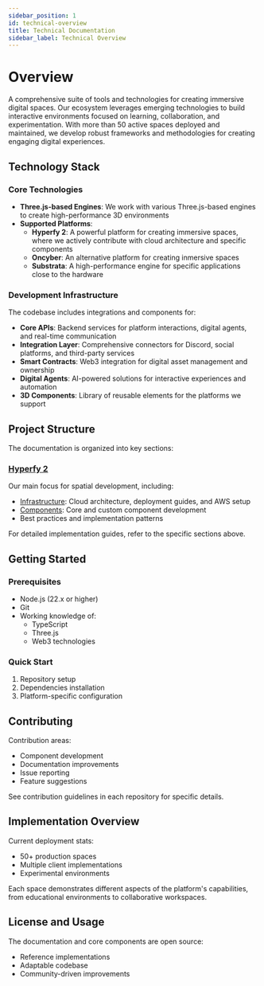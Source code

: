 ```yaml
---
sidebar_position: 1
id: technical-overview
title: Technical Documentation
sidebar_label: Technical Overview
---
```


# Overview

A comprehensive suite of tools and technologies for creating immersive digital spaces. Our ecosystem leverages emerging technologies to build interactive environments focused on learning, collaboration, and experimentation. With more than 50 active spaces deployed and maintained, we develop robust frameworks and methodologies for creating engaging digital experiences.

## Technology Stack

### Core Technologies

- **Three.js-based Engines**: We work with various Three.js-based engines to create high-performance 3D environments
- **Supported Platforms**:
  - **Hyperfy 2**: A powerful platform for creating immersive spaces, where we actively contribute with cloud architecture and specific components
  - **Oncyber**: An alternative platform for creating inmersive spaces
  - **Substrata**: A high-performance engine for specific applications close to the hardware

### Development Infrastructure

The codebase includes integrations and components for:

- **Core APIs**: Backend services for platform interactions, digital agents, and real-time communication
- **Integration Layer**: Comprehensive connectors for Discord, social platforms, and third-party services
- **Smart Contracts**: Web3 integration for digital asset management and ownership
- **Digital Agents**: AI-powered solutions for interactive experiences and automation
- **3D Components**: Library of reusable elements for the platforms we support

## Project Structure

The documentation is organized into key sections:

### [Hyperfy 2](/docs/organization/technology/hyperfy-2/overview)
Our main focus for spatial development, including:
- [Infrastructure](/docs/organization/technology/hyperfy-2/infrastructure/overview): Cloud architecture, deployment guides, and AWS setup
- [Components](/docs/organization/technology/hyperfy-2/components/overview): Core and custom component development
- Best practices and implementation patterns

<!-- ### [ai16z](/docs/ai16z/overview)
Integration of AI capabilities:
- System architecture and design patterns
- Platform integrations with Discord, Hyperfy, and Oncyber
- Deployment strategies and best practices -->

For detailed implementation guides, refer to the specific sections above.

## Getting Started

### Prerequisites

- Node.js (22.x or higher)
- Git
- Working knowledge of:
  - TypeScript
  - Three.js
  - Web3 technologies

### Quick Start

1. Repository setup
2. Dependencies installation
3. Platform-specific configuration

## Contributing

Contribution areas:
- Component development
- Documentation improvements
- Issue reporting
- Feature suggestions

See contribution guidelines in each repository for specific details.

## Implementation Overview

Current deployment stats:
- 50+ production spaces
- Multiple client implementations
- Experimental environments

Each space demonstrates different aspects of the platform's capabilities, from educational environments to collaborative workspaces.

## License and Usage

The documentation and core components are open source:
- Reference implementations
- Adaptable codebase
- Community-driven improvements
